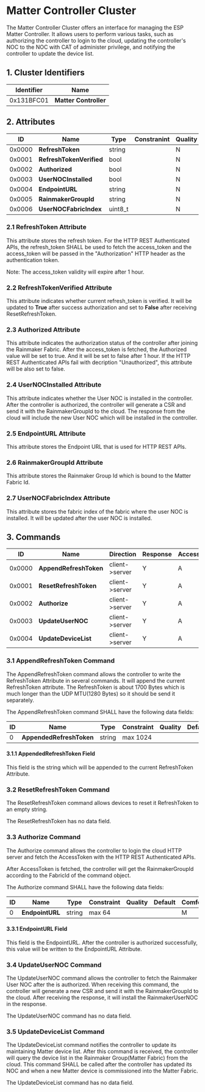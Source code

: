 # Matter Controller Cluster

The Matter Controller Cluster offers an interface for managing the ESP Matter Controller. It allows users to perform various tasks, such as authorizing the controller to login to the cloud, updating the controller's NOC to the NOC with CAT of administer privilege, and notifying the controller to update the device list.

## 1. Cluster Identifiers

| Identifier | Name                  |
|------------|-----------------------|
| 0x131BFC01 | **Matter Controller** |

## 2. Attributes

| ID     | Name                     | Type    | Constranint | Quality | Default | Access | Conformance |
|--------|--------------------------|---------|-------------|---------|---------|--------|-------------|
| 0x0000 | **RefreshToken**         | string  |             | N       |         | R V    | M           |
| 0x0001 | **RefreshTokenVerified** | bool    |             | N       | false   | R V    | M           |
| 0x0002 | **Authorized**           | bool    |             | N       | false   | R V    | M           |
| 0x0003 | **UserNOCInstalled**     | bool    |             | N       | false   | R V    | M           |
| 0x0004 | **EndpointURL**          | string  |             | N       |         | R V    | M           |
| 0x0005 | **RainmakerGroupId**     | string  |             | N       |         | R V    | M           |
| 0x0006 | **UserNOCFabricIndex**   | uint8_t |             | N       |         | R V    | M           |

### 2.1 RefreshToken Attribute

This attribute stores the refresh token. For the HTTP REST Authenticated APIs, the refresh_token SHALL be used to fetch the access_token and the access_token will be passed in the "Authorization" HTTP header as the authentication token.

Note: The access_token validity will expire after 1 hour.

### 2.2 RefreshTokenVerified Attribute

This attribute indicates whether current refresh_token is verified. It will be updated to **True** after success authorization and set to **False** after receiving ResetRefreshToken.

### 2.3 Authorized Attribute

This attribute indicates the authorization status of the controller after joining the Rainmaker Fabric. After the access_token is fetched, the Authorized value will be set to true. And it will be set to false after 1 hour. If the HTTP REST Authenticated APIs fail with decription "Unauthorized", this attribute will be also set to false.

### 2.4 UserNOCInstalled Attribute

This attribute indicates whether the User NOC is installed in the controller. After the controller is authorized, the controller will generate a CSR and send it with the RainmakerGroupId to the cloud. The response from the cloud will include the new User NOC which will be installed in the controller.

### 2.5 EndpointURL Attribute

This attribute stores the Endpoint URL that is used for HTTP REST APIs.

### 2.6 RainmakerGroupId Attribute

This attribute stores the Rainmaker Group Id which is bound to the Matter Fabric Id.

### 2.7 UserNOCFabricIndex Attribute

This attribute stores the fabric index of the fabric where the user NOC is installed. It will be updated after the user NOC is installed.

## 3. Commands

| ID     | Name                     | Direction      | Response | Access | Conformance |
|--------|--------------------------|----------------|----------|--------|-------------|
| 0x0000 | **AppendRefreshToken**   | client->server | Y        | A      | M           |
| 0x0001 | **ResetRefreshToken**    | client->server | Y        | A      | M           |
| 0x0002 | **Authorize**            | client->server | Y        | A      | M           |
| 0x0003 | **UpdateUserNOC**        | client->server | Y        | A      | M           |
| 0x0004 | **UpdateDeviceList**     | client->server | Y        | A      | M           |


### 3.1 AppendRefreshToken Command

The AppendRefreshToken command allows the controller to write the RefreshToken Attribute in several commands. It will append the current RefreshToken attribute. The RefreshToken is about 1700 Bytes which is much longer than the UDP MTU(1280 Bytes) so it should be send it separately.

The AppendRefreshToken command SHALL have the following data fields:

| ID | Name                     | Type   | Constraint | Quality | Default | Comformance |
|----|--------------------------|--------|------------|---------|---------|-------------|
| 0  | **AppendedRefreshToken** | string |  max 1024  |         |         | M           |

#### 3.1.1 AppendedRefreshToken Field

This field is the string which will be appended to the current RefreshToken Attribute.

### 3.2 ResetRefreshToken Command

The ResetRefreshToken command allows devices to reset it RefreshToken to an empty string.

The ResetRefreshToken has no data field.

### 3.3 Authorize Command

The Authorize command allows the controller to login the cloud HTTP server and fetch the AccessToken with the HTTP REST Authenticated APIs.

After AccessToken is fetched, the controller will get the RainmakerGroupId according to the FabricId of the command object.

The Authorize command SHALL have the following data fields:

| ID | Name             | Type   | Constraint | Quality | Default | Comformance |
|----|------------------|--------|------------|---------|---------|-------------|
| 0  | **EndpointURL**  | string |  max 64    |         |         | M           |

#### 3.3.1 EndpointURL Field

This field is the EndpointURL. After the controller is authorized successfully, this value will be written to the EndpointURL Attribute.

### 3.4 UpdateUserNOC Command

The UpdateUserNOC command allows the controller to fetch the Rainmaker User NOC after the is authorized. When receiving this command, the controller will generate a new CSR and send it with the RainmakerGroupId to the cloud. After receiving the response, it will install the RainmakerUserNOC in the response.

The UpdateUserNOC command has no data field.

### 3.5 UpdateDeviceList Command

The UpdateDeviceList command notifies the controller to update its maintaining Matter device list. After this command is received, the controller will query the device list in the Rainmaker Group(Matter Fabric) from the cloud. This command SHALL be called after the controller has updated its NOC and when a new Matter device is commissioned into the Matter Fabric.

The UpdateDeviceList command has no data field.
